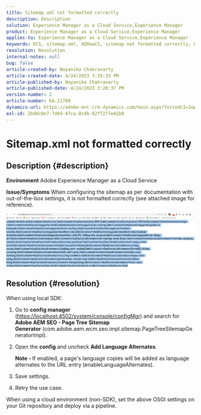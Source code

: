 ```yaml
---
title: Sitemap.xml not formatted correctly
description: Description
solution: Experience Manager as a Cloud Service,Experience Manager
product: Experience Manager as a Cloud Service,Experience Manager
applies-to: Experience Manager as a Cloud Service,Experience Manager
keywords: KCS, sitemap.xml, AEMaaCS, sitemap not formatted correctly, Page Tree Sitemap Generator, language alternate
resolution: Resolution
internal-notes: null
bug: false
article-created-by: Nayanika Chakravarty
article-created-date: 4/24/2023 3:19:33 PM
article-published-by: Nayanika Chakravarty
article-published-date: 4/24/2023 3:20:37 PM
version-number: 2
article-number: KA-21789
dynamics-url: https://adobe-ent.crm.dynamics.com/main.aspx?forceUCI=1&pagetype=entityrecord&etn=knowledgearticle&id=47b0c165-b3e2-ed11-a7c7-6045bd006239
exl-id: 2bd8c0e7-7d69-47ca-8cdb-82ff277ed2b8
---
```

# Sitemap.xml not formatted correctly

## Description {#description}

<b>Environment</b>
Adobe Experience Manager as a Cloud Service


<b>Issue/Symptoms</b>
When configuring the sitemap as per documentation with out-of-the-box settings, it is not formatted correctly (see attached image for reference).

![](assets/___48b0c165-b3e2-ed11-a7c7-6045bd006239___.png)


## Resolution {#resolution}


When using local SDK:

1. Go to <b>config manager</b> ([https://localhost:4502/system/console/configMgr](http://localhost:4502/system/console/configMgr%29 "Follow link")) and search for <b>Adobe AEM SEO - Page Tree Sitemap Generator</b> (com.adobe.aem.wcm.seo.impl.sitemap.PageTreeSitemapGeneratorImpl).


2. Open the <b>config</b> and uncheck <b>Add Language Alternates</b>.

    

    <b>Note - </b>If enabled, a page's language copies will be added as language alternates to the URL entry<b> </b>(enableLanguageAlternates).


3. Save settings.


4. Retry the use case.


When using a cloud environment (non-SDK), set the above OSGI settings on your Git repository and deploy via a pipeline.
